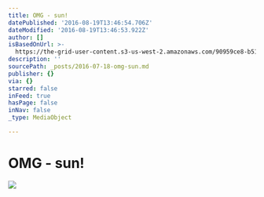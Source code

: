 ```yaml
---
title: OMG - sun!
datePublished: '2016-08-19T13:46:54.706Z'
dateModified: '2016-08-19T13:46:53.922Z'
author: []
isBasedOnUrl: >-
  https://the-grid-user-content.s3-us-west-2.amazonaws.com/90959ce8-b51b-434b-a0e3-1ec03211f285.jpg
description: ''
sourcePath: _posts/2016-07-18-omg-sun.md
publisher: {}
via: {}
starred: false
inFeed: true
hasPage: false
inNav: false
_type: MediaObject

---
```

# OMG - sun!
![](https://s3-us-west-2.amazonaws.com/the-grid-img/p/ae4c6306550999f99ae79a83a98f945ce1dfb7f0.jpg)